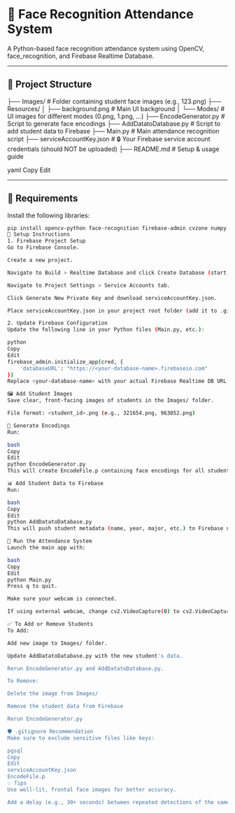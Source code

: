 # 🔐 Face Recognition Attendance System

A Python-based face recognition attendance system using OpenCV, face_recognition, and Firebase Realtime Database.

---

## 📁 Project Structure

├── Images/ # Folder containing student face images (e.g., 123.png)
├── Resources/
│ ├── background.png # Main UI background
│ └── Modes/ # UI images for different modes (0.png, 1.png, ...)
├── EncodeGenerator.py # Script to generate face encodings
├── AddDatatoDatabase.py # Script to add student data to Firebase
├── Main.py # Main attendance recognition script
├── serviceAccountKey.json # 🔒 Your Firebase service account credentials (should NOT be uploaded)
├── README.md # Setup & usage guide

yaml
Copy
Edit

---

## 🧰 Requirements

Install the following libraries:

```bash
pip install opencv-python face-recognition firebase-admin cvzone numpy
🔧 Setup Instructions
1. Firebase Project Setup
Go to Firebase Console.

Create a new project.

Navigate to Build > Realtime Database and click Create Database (start in test mode).

Navigate to Project Settings > Service Accounts tab.

Click Generate New Private Key and download serviceAccountKey.json.

Place serviceAccountKey.json in your project root folder (add it to .gitignore).

2. Update Firebase Configuration
Update the following line in your Python files (Main.py, etc.):

python
Copy
Edit
firebase_admin.initialize_app(cred, {
    'databaseURL': "https://<your-database-name>.firebaseio.com"
})
Replace <your-database-name> with your actual Firebase Realtime DB URL.

🖼️ Add Student Images
Save clear, front-facing images of students in the Images/ folder.

File format: <student_id>.png (e.g., 321654.png, 963852.png)

🧬 Generate Encodings
Run:

bash
Copy
Edit
python EncodeGenerator.py
This will create EncodeFile.p containing face encodings for all students.

📊 Add Student Data to Firebase
Run:

bash
Copy
Edit
python AddDatatoDatabase.py
This will push student metadata (name, year, major, etc.) to Firebase under /Students/<student_id>.

🚀 Run the Attendance System
Launch the main app with:

bash
Copy
Edit
python Main.py
Press q to quit.

Make sure your webcam is connected.

If using external webcam, change cv2.VideoCapture(0) to cv2.VideoCapture(1) if needed.

✅ To Add or Remove Students
To Add:

Add new image to Images/ folder.

Update AddDatatoDatabase.py with the new student's data.

Rerun EncodeGenerator.py and AddDatatoDatabase.py.

To Remove:

Delete the image from Images/

Remove the student data from Firebase

Rerun EncodeGenerator.py

🛡️ .gitignore Recommendation
Make sure to exclude sensitive files like keys:

pgsql
Copy
Edit
serviceAccountKey.json
EncodeFile.p
💡 Tips
Use well-lit, frontal face images for better accuracy.

Add a delay (e.g., 30+ seconds) between repeated detections of the same person.

